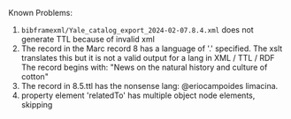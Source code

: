 Known Problems:

1. `bibframexml/Yale_catalog_export_2024-02-07.8.4.xml` does not generate TTL because of invalid xml
2. The record in the Marc record 8 has a language of '.' specified. The xslt translates this but it is not a valid output for a lang in XML / TTL / RDF 
   The record begins with: "News on the natural history and culture of cotton"
3. The record in 8.5.ttl has the nonsense lang: @eriocampoides limacina.
4. property element 'relatedTo' has multiple object node elements, skipping
